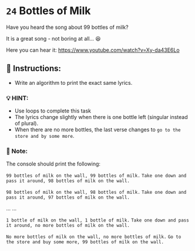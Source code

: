 # `24` Bottles of Milk 

Have you heard the song about 99 bottles of milk? 

It is a great song - not boring at all... :laughing: 

Here you can hear it: https://www.youtube.com/watch?v=Xy-da43E6Lo

## :pencil: Instructions:
* Write an algorithm to print the exact same lyrics.

### :bulb: HINT:
* Use loops to complete this task
* The lyrics change slightly when there is one bottle left (singular instead of plural).
* When there are no more bottles, the last verse changes to `go to the store and by some more`.


### :scroll: Note:
The console should print the following:

`99 bottles of milk on the wall, 99 bottles of milk.` 
`Take one down and pass it around, 98 bottles of milk on the wall.`

`98 bottles of milk on the wall, 98 bottles of milk.`
`Take one down and pass it around, 97 bottles of milk on the wall.`

...
...

`1 bottle of milk on the wall, 1 bottle of milk.`
`Take one down and pass it around, no more bottles of milk on the wall.`

`No more bottles of milk on the wall, no more bottles of milk.` 
`Go to the store and buy some more, 99 bottles of milk on the wall.`